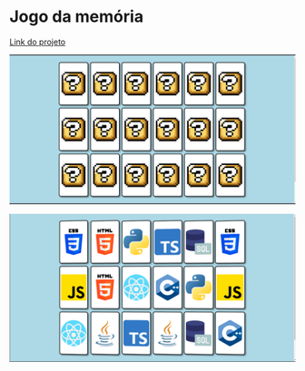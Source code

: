 # Jogo da memória

[Link do projeto](https://joao-vitorg.github.io/dio/jogo_da_memoria/)

![](.github/flipped.png)

![](.github/unflipped.png)
